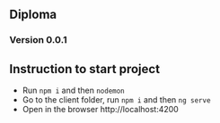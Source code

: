 ## Diploma
### Version 0.0.1

## Instruction to start project
* Run ```npm i``` and then ```nodemon```
* Go to the client folder, run ```npm i``` and then ```ng serve```
* Open in the browser http://localhost:4200